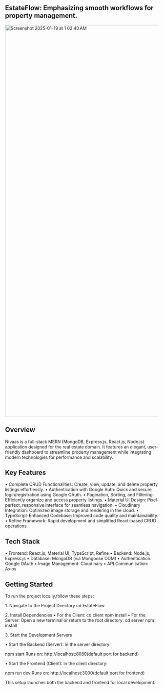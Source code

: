## EstateFlow: Emphasizing smooth workflows for property management.
<img width="1280" alt="Screenshot 2025-01-19 at 1 02 40 AM" src="https://github.com/user-attachments/assets/bacfa42b-d14b-4f2e-a211-fe813152a585" />

## Overview

Nivaas is a full-stack MERN (MongoDB, Express.js, React.js, Node.js) application designed for the real estate domain. It features an elegant, user-friendly dashboard to streamline property management while integrating modern technologies for performance and scalability.

## Key Features
•⁠  ⁠Complete CRUD Functionalities: Create, view, update, and delete property listings effortlessly.
•⁠  ⁠Authentication with Google Auth: Quick and secure login/registration using Google OAuth.
•⁠  ⁠Pagination, Sorting, and Filtering: Efficiently organize and access property listings.
•⁠  ⁠Material UI Design: Pixel-perfect, responsive interface for seamless navigation.
•⁠  ⁠Cloudinary Integration: Optimized image storage and rendering in the cloud.
•⁠  ⁠TypeScript-Enhanced Codebase: Improved code quality and maintainability.
•⁠  ⁠Refine Framework: Rapid development and simplified React-based CRUD operations.

## Tech Stack
•⁠  ⁠Frontend: React.js, Material UI, TypeScript, Refine
•⁠  ⁠Backend: Node.js, Express.js
•⁠  ⁠Database: MongoDB (via Mongoose ODM)
•⁠  ⁠Authentication: Google OAuth
•⁠  ⁠Image Management: Cloudinary
•⁠  ⁠API Communication: Axios

## Getting Started
To run the project locally,follow these steps:

1.⁠ ⁠Navigate to the Project Directory
cd EstateFlow

2.⁠ ⁠Install Dependencies
•⁠  ⁠For the Client:
cd client
npm install
•⁠  ⁠For the Server:
Open a new terminal or return to the root directory:
cd server
npm install

3.⁠ ⁠Start the Development Servers

•⁠  ⁠Start the Backend (Server):
In the server directory:

npm start
Runs on: http://localhost:8080(default port for backend)

•⁠  ⁠Start the Frontend (Client):
In the client directory:

npm run dev
Runs on: http://localhost:3000(default port for frontend)

This setup launches both the backend and frontend for local development.
